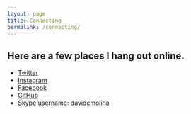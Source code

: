 ```yaml
---
layout: page
title: Connecting
permalink: /connecting/
---
```


## Here are a few places I hang out online.

- [Twitter](https://twitter.com/davidcmolina)
- [Instagram](https://www.instagram.com/davidcmolina/)
- [Facebook](https://www.facebook.com/david.molina1)
- [GitHub](https://github.com/davidmolina/)
- Skype username: davidcmolina
